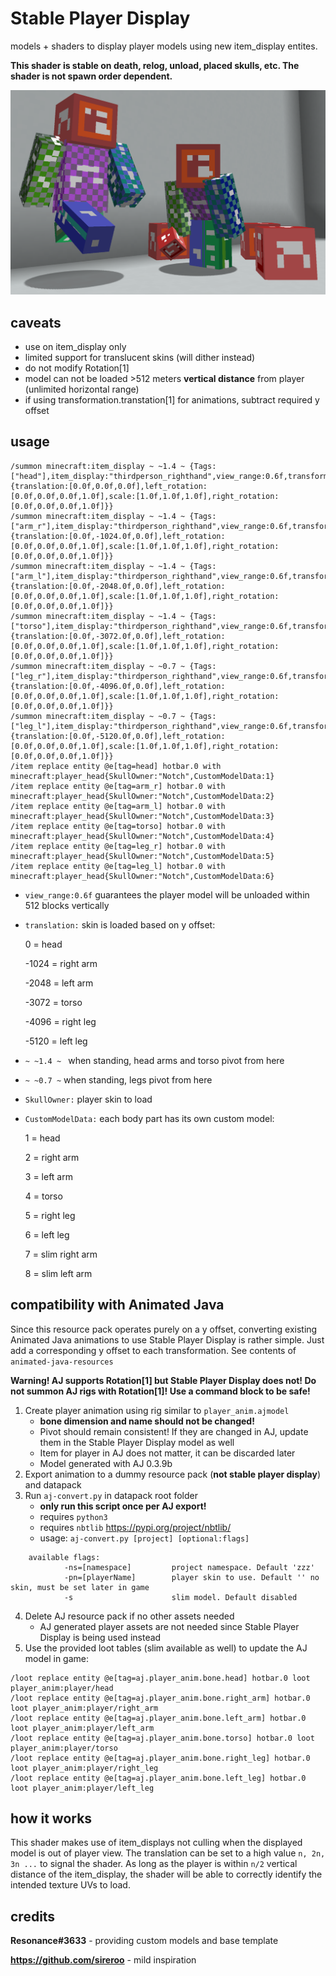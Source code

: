# Stable Player Display
models + shaders to display player models using new item_display entites. 

**This shader is stable on death, relog, unload, placed skulls, etc. The shader is not spawn order dependent.**

<img src="images/1.png" /> 

## caveats
- use on item_display only
- limited support for translucent skins (will dither instead)
- do not modify Rotation[1]
- model can not be loaded >512 meters **vertical distance** from player (unlimited horizontal range)
- if using transformation.transtation[1] for animations, subtract required y offset

## usage

```
/summon minecraft:item_display ~ ~1.4 ~ {Tags:["head"],item_display:"thirdperson_righthand",view_range:0.6f,transformation:{translation:[0.0f,0.0f,0.0f],left_rotation:[0.0f,0.0f,0.0f,1.0f],scale:[1.0f,1.0f,1.0f],right_rotation:[0.0f,0.0f,0.0f,1.0f]}}
/summon minecraft:item_display ~ ~1.4 ~ {Tags:["arm_r"],item_display:"thirdperson_righthand",view_range:0.6f,transformation:{translation:[0.0f,-1024.0f,0.0f],left_rotation:[0.0f,0.0f,0.0f,1.0f],scale:[1.0f,1.0f,1.0f],right_rotation:[0.0f,0.0f,0.0f,1.0f]}}
/summon minecraft:item_display ~ ~1.4 ~ {Tags:["arm_l"],item_display:"thirdperson_righthand",view_range:0.6f,transformation:{translation:[0.0f,-2048.0f,0.0f],left_rotation:[0.0f,0.0f,0.0f,1.0f],scale:[1.0f,1.0f,1.0f],right_rotation:[0.0f,0.0f,0.0f,1.0f]}}
/summon minecraft:item_display ~ ~1.4 ~ {Tags:["torso"],item_display:"thirdperson_righthand",view_range:0.6f,transformation:{translation:[0.0f,-3072.0f,0.0f],left_rotation:[0.0f,0.0f,0.0f,1.0f],scale:[1.0f,1.0f,1.0f],right_rotation:[0.0f,0.0f,0.0f,1.0f]}}
/summon minecraft:item_display ~ ~0.7 ~ {Tags:["leg_r"],item_display:"thirdperson_righthand",view_range:0.6f,transformation:{translation:[0.0f,-4096.0f,0.0f],left_rotation:[0.0f,0.0f,0.0f,1.0f],scale:[1.0f,1.0f,1.0f],right_rotation:[0.0f,0.0f,0.0f,1.0f]}}
/summon minecraft:item_display ~ ~0.7 ~ {Tags:["leg_l"],item_display:"thirdperson_righthand",view_range:0.6f,transformation:{translation:[0.0f,-5120.0f,0.0f],left_rotation:[0.0f,0.0f,0.0f,1.0f],scale:[1.0f,1.0f,1.0f],right_rotation:[0.0f,0.0f,0.0f,1.0f]}}
/item replace entity @e[tag=head] hotbar.0 with minecraft:player_head{SkullOwner:"Notch",CustomModelData:1}
/item replace entity @e[tag=arm_r] hotbar.0 with minecraft:player_head{SkullOwner:"Notch",CustomModelData:2}
/item replace entity @e[tag=arm_l] hotbar.0 with minecraft:player_head{SkullOwner:"Notch",CustomModelData:3}
/item replace entity @e[tag=torso] hotbar.0 with minecraft:player_head{SkullOwner:"Notch",CustomModelData:4}
/item replace entity @e[tag=leg_r] hotbar.0 with minecraft:player_head{SkullOwner:"Notch",CustomModelData:5}
/item replace entity @e[tag=leg_l] hotbar.0 with minecraft:player_head{SkullOwner:"Notch",CustomModelData:6}
```

- `view_range:0.6f` guarantees the player model will be unloaded within 512 blocks vertically
- `translation:` skin is loaded based on y offset:

  0 = head

  -1024 = right arm
  
  -2048 = left arm
  
  -3072 = torso
  
  -4096 = right leg
  
  -5120 = left leg
  
- `~ ~1.4 ~ ` when standing, head arms and torso pivot from here
- `~ ~0.7 ~`  when standing, legs pivot from here
- `SkullOwner:` player skin to load
- `CustomModelData:` each body part has its own custom model:

  1 = head
  
  2 = right arm
  
  3 = left arm
  
  4 = torso
  
  5 = right leg
  
  6 = left leg

  7 = slim right arm

  8 = slim left arm

## compatibility with Animated Java

Since this resource pack operates purely on a y offset, converting existing Animated Java animations to use Stable Player Display is rather simple. Just add a corresponding y offset to each transformation. See contents of `animated-java-resources`

**Warning! AJ supports Rotation[1] but Stable Player Display does not! Do not summon AJ rigs with Rotation[1]! Use a command block to be safe!**

1. Create player animation using rig similar to `player_anim.ajmodel` 
   - **bone dimension and name should not be changed!**
   -  Pivot should remain consistent! If they are changed in AJ, update them in the Stable Player Display model as well
   -  Item for player in AJ does not matter, it can be discarded later
   -  Model generated with AJ 0.3.9b
2. Export animation to a dummy resource pack (**not stable player display**) and datapack
3. Run `aj-convert.py` in datapack root folder
   - **only run this script once per AJ export!**
   - requires `python3`
   - requires `nbtlib` https://pypi.org/project/nbtlib/
   - usage: `aj-convert.py [project] [optional:flags]`
```
    available flags:
            -ns=[namespace]         project namespace. Default 'zzz'
            -pn=[playerName]        player skin to use. Default '' no skin, must be set later in game
            -s                      slim model. Default disabled
```
4. Delete AJ resource pack if no other assets needed
   - AJ generated player assets are not needed since Stable Player Display is being used instead
5. Use the provided loot tables (slim available as well) to update the AJ model in game:
```
/loot replace entity @e[tag=aj.player_anim.bone.head] hotbar.0 loot player_anim:player/head
/loot replace entity @e[tag=aj.player_anim.bone.right_arm] hotbar.0 loot player_anim:player/right_arm
/loot replace entity @e[tag=aj.player_anim.bone.left_arm] hotbar.0 loot player_anim:player/left_arm
/loot replace entity @e[tag=aj.player_anim.bone.torso] hotbar.0 loot player_anim:player/torso
/loot replace entity @e[tag=aj.player_anim.bone.right_leg] hotbar.0 loot player_anim:player/right_leg
/loot replace entity @e[tag=aj.player_anim.bone.left_leg] hotbar.0 loot player_anim:player/left_leg
```

## how it works

This shader makes use of item_displays not culling when the displayed model is out of player view. The translation can be set to a high value `n, 2n, 3n ...` to signal the shader. As long as the player is within `n/2` vertical distance of the item_display, the shader will be able to correctly identify the intended texture UVs to load.
  
## credits

**Resonance#3633** - providing custom models and base template

**https://github.com/sireroo** - mild inspiration
